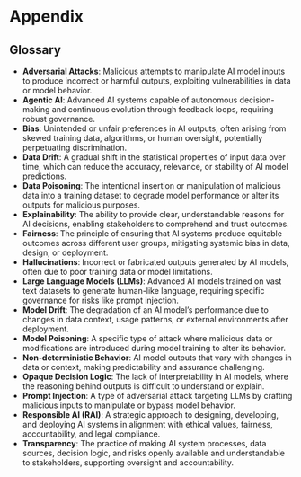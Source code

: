# Appendix

## Glossary

* **Adversarial Attacks**: Malicious attempts to manipulate AI model inputs to produce incorrect or harmful outputs,
  exploiting vulnerabilities in data or model behavior.
* **Agentic AI**: Advanced AI systems capable of autonomous decision-making and continuous evolution through feedback
  loops, requiring robust governance.
* **Bias**: Unintended or unfair preferences in AI outputs, often arising from skewed training data, algorithms, or
  human oversight, potentially perpetuating discrimination.
* **Data Drift**: A gradual shift in the statistical properties of input data over time, which can reduce the accuracy, relevance, or stability of AI model predictions.
* **Data Poisoning**: The intentional insertion or manipulation of malicious data into a training dataset to degrade model performance or alter its outputs for malicious purposes.
* **Explainability**: The ability to provide clear, understandable reasons for AI decisions, enabling stakeholders to
  comprehend and trust outcomes.
* **Fairness**: The principle of ensuring that AI systems produce equitable outcomes across different user groups, mitigating systemic bias in data, design, or deployment.
* **Hallucinations**: Incorrect or fabricated outputs generated by AI models, often due to poor training data or model
  limitations.
* **Large Language Models (LLMs)**: Advanced AI models trained on vast text datasets to generate human-like language,
  requiring specific governance for risks like prompt injection.
* **Model Drift**: The degradation of an AI model’s performance due to changes in data context, usage patterns, or external environments after deployment.
* **Model Poisoning**: A specific type of attack where malicious data or modifications are introduced during model
  training to alter its behavior.
* **Non-deterministic Behavior**: AI model outputs that vary with changes in data or context, making predictability and
  assurance challenging.
* **Opaque Decision Logic**: The lack of interpretability in AI models, where the reasoning behind outputs is difficult
  to understand or explain.
* **Prompt Injection**: A type of adversarial attack targeting LLMs by crafting malicious inputs to manipulate or bypass
  model behavior.
* **Responsible AI (RAI)**: A strategic approach to designing, developing, and deploying AI systems in alignment with ethical values, fairness, accountability, and legal compliance.
* **Transparency**: The practice of making AI system processes, data sources, decision logic, and risks openly available and understandable to stakeholders, supporting oversight and accountability.
